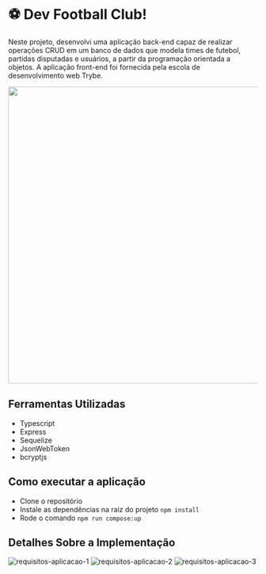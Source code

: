 # ⚽ Dev Football Club!

Neste projeto, desenvolvi uma aplicação back-end capaz de realizar operações CRUD em um banco de dados que modela times de futebol, partidas disputadas e usuários, a partir da programação orientada a objetos. A aplicação front-end foi fornecida pela escola de desenvolvimento web Trybe.

<div align="center">
  <img src="https://github.com/bermartorano/dev-football-club/assets/110858573/bd24a718-c549-4779-ab2a-efaa23379ddf" width="600px"/>
</div>

## Ferramentas Utilizadas
* Typescript
* Express
* Sequelize
* JsonWebToken
* bcryptjs

## Como executar a aplicação
* Clone o repositório
* Instale as dependências na raiz do projeto `npm install`
* Rode o comando `npm run compose:up`

## Detalhes Sobre a Implementação

![requisitos-aplicacao-1](https://github.com/bermartorano/dev-football-club/assets/110858573/2c5f1395-6e0c-4b89-9177-907e245ef73f)
![requisitos-aplicacao-2](https://github.com/bermartorano/dev-football-club/assets/110858573/f4510ebd-8eaf-4031-b534-319bd472bb84)
![requisitos-aplicacao-3](https://github.com/bermartorano/dev-football-club/assets/110858573/e868bec1-02f0-4f22-9989-550a9503d785)


